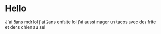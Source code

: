# Hello
J'ai 5ans mdr lol
j'ai 2ans enfaite lol
j'ai aussi mager un tacos avec des frite et dens chien au sel
